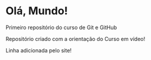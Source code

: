 # Olá, Mundo!
 Primeiro repositório do curso de Git e GitHub

 Repositório criado com a orientação do Curso em vídeo!

 Linha adicionada pelo site!
